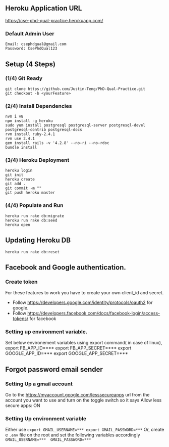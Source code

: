 ## Heroku Application URL
https://cse-phd-qual-practice.herokuapp.com/

### Default Admin User
```
Email: csephdqual@gmail.com
Password: CsePhdQual123
```
## Setup (4 Steps)
### (1/4) Git Ready
```
git clone https://github.com/Justin-Teng/PhD-Qual-Practice.git
git checkout -b <yourFeature>
```

### (2/4) Install Dependencies
```
nvm i v8 
npm install -g heroku
sudo yum install postgresql postgresql-server postgresql-devel postgresql-contrib postgresql-docs
rvm install ruby-2.4.1
rvm use 2.4.1
gem install rails -v '4.2.8' --no-ri --no-rdoc
bundle install
```

### (3/4) Heroku Deployment
```
heroku login
git init
heroku create
git add .
git commit -m ""
git push heroku master
```

### (4/4) Populate and Run
```
heroku run rake db:migrate
heroku run rake db:seed
heroku open
```
## Updating Heroku DB
```
heroku run rake db:reset
```

## Facebook and Google authentication.
### Create token
For these features to work you have to create your own client_id and secret.
* Follow https://developers.google.com/identity/protocols/oauth2 for google.
* Follow https://developers.facebook.com/docs/facebook-login/access-tokens/ for facebook
### Setting up environment variable.
Set below environement variables using export command( in case of linux),
export FB_APP_ID=***
export FB_APP_SECRET=***
export GOOGLE_APP_ID=***
export GOOGLE_APP_SECRET=***


## Forgot password email sender 
### Setting Up a gmail account
Go to the https://myaccount.google.com/lesssecureapps url from the account you want to use and turn on the toggle switch so it says Allow less secure apps: ON 

### Setting Up environment variable
Either use 
    ```
    export GMAIL_USERNAME=***
    export GMAIL_PASSWORD=***
    ```
Or, create e ```.env``` file on the root and set the  following variables accordingly
    ```
    GMAIL_USERNAME=*** 
    GMAIL_PASSWORD=***
    ```
